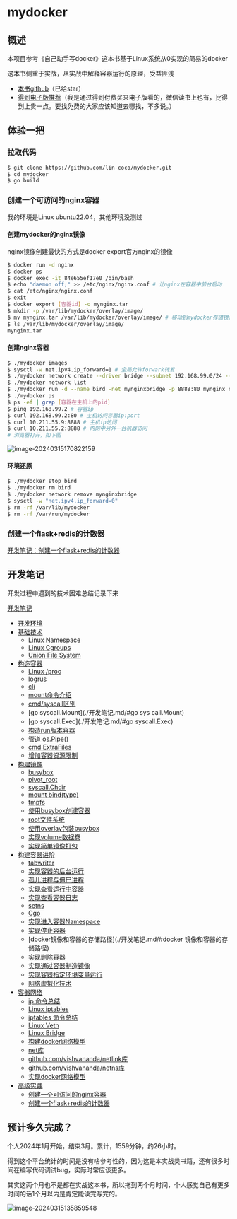 # mydocker

## 概述

本项目参考《自己动手写docker》这本书基于Linux系统从0实现的简易的docker

这本书侧重于实战，从实战中解释容器运行的原理，受益匪浅

- [本书github](https://github.com/xianlubird/mydocker)（已给star）
- [得到电子版推荐](https://www.dedao.cn/ebook/detail?id=bODoM61kAj9Rql84gzG5nVNZopXKY3DBKK0JLrBmEDv2QPMOyx7a6e1dbPQj2Zdm)（我是通过得到付费买来电子版看的，微信读书上也有，比得到上贵一点。要找免费的大家应该知道去哪找，不多说。）

## 体验一把

### 拉取代码

```sh
$ git clone https://github.com/lin-coco/mydocker.git
$ cd mydocker
$ go build
```

### 创建一个可访问的nginx容器

我的环境是Linux ubuntu22.04，其他环境没测过

#### 创建mydocker的nginx镜像

nginx镜像创建最快的方式是docker export官方nginx的镜像

```sh
$ docker run -d nginx
$ docker ps
$ docker exec -it 84e655ef17e0 /bin/bash
$ echo "daemon off;" >> /etc/nginx/nginx.conf # 让nginx在容器中前台启动
$ cat /etc/nginx/nginx.conf
$ exit
$ docker export [容器id] -o mynginx.tar
$ mkdir -p /var/lib/mydocker/overlay/image/
$ mv mynginx.tar /var/lib/mydocker/overlay/image/ # 移动到mydocker存储镜像文件的地方
$ ls /var/lib/mydocker/overlay/image/
mynginx.tar
```

#### 创建nginx容器

```sh
$ ./mydocker images
$ sysctl -w net.ipv4.ip_forward=1 # 全局允许forwark转发
$ ./mydocker network create --driver bridge --subnet 192.168.99.0/24 --gateway 192.168.99.1 mynginxbridge # 创建mydocker桥接网络 
$ ./mydocker network list
$ ./mydocker run -d --name bird -net mynginxbridge -p 8888:80 mynginx nginx # 启动nginx镜像
$ ./mydocker ps
$ ps -ef | grep [容器在主机上的pid]
$ ping 192.168.99.2 # 容器ip
$ curl 192.168.99.2:80 # 主机访问容器ip:port
$ curl 10.211.55.9:8888 # 主机ip访问
$ curl 10.211.55.2:8888 # 内网中另外一台机器访问
# 浏览器打开，如下图
```

![image-20240315170822159](https://typora-img-xue.oss-cn-beijing.aliyuncs.com/img/image-20240315170822159.png)

#### 环境还原

```sh
$ ./mydocker stop bird
$ ./mydocker rm bird
$ ./mydocker network remove mynginxbridge
$ sysctl -w "net.ipv4.ip_forward=0"
$ rm -rf /var/lib/mydocker
$ rm -rf /var/run/mydocker
```



### 创建一个flask+redis的计数器

[开发笔记：创建一个flask+redis的计数器](./开发笔记/##创建一个flask+redis的计数器)

## 开发笔记

开发过程中遇到的技术困难总结记录下来

[开发笔记](./开发笔记.md)

- [开发环境](./开发笔记.md/#开发环境)
- [基础技术](./开发笔记.md/#基础技术)
  - [Linux Namespace](./开发笔记.md/#Linux-Namespace)
  - [Linux Cgroups](./开发笔记.md/#Linux-Cgroups)
  - [Union File System](./开发笔记.md/#Union-File-System)
- [构造容器](./开发笔记.md/#构造容器)
  - [Linux /proc](./开发笔记.md/#Linux-/proc)
  - [logrus](./开发笔记.md/#logrus)
  - [cli](./开发笔记.md/#cli)
  - [mount命令介绍](./开发笔记.md/#mount命令介绍)
  - [cmd/syscall区别](./开发笔记.md/#cmd/syscall区别)
  - [go syscall.Mount](./开发笔记.md/#go sys call.Mount)
  - [go syscall.Exec](./开发笔记.md/#go syscall.Exec)
  - [构造run版本容器](./开发笔记.md/#构造run版本容器)
  - [管道 os.Pipe()](./开发笔记.md/##管道-os.Pipe())
  - [cmd.ExtraFiles](./开发笔记.md/#cmd.ExtraFiles)
  - [增加容器资源限制](./开发笔记.md/#增加容器资源限制)
- [构建镜像](./开发笔记.md/#构建镜像)
  - [busybox](./开发笔记.md/#busybox)
  - [pivot_root](./开发笔记.md/#pivot_root)
  - [syscall.Chdir](./开发笔记.md/#syscall.Chdir)
  - [mount bind(type)](./开发笔记.md/#mount-bind(type))
  - [tmpfs](./开发笔记.md/#tmpfs)
  - [使用busybox创建容器](./开发笔记.md/#使用busybox创建容器)
  - [root文件系统](./开发笔记.md/#root文件系统)
  - [使用overlay包装busybox](./开发笔记.md/#实现volume数据卷)
  - [实现volume数据卷](./开发笔记.md/#实现volume数据卷)
  - [实现简单镜像打包](./开发笔记.md/#实现简单镜像打包)
- [构建容器进阶](./开发笔记.md/#构建容器进阶)
  - [tabwriter](./开发笔记.md/#tabwriter)
  - [实现容器的后台运行](./开发笔记.md/#实现容器的后台运行)
  - [孤儿进程与僵尸进程](./开发笔记.md/#孤儿进程与僵尸进程)
  - [实现查看运行中容器](./开发笔记.md/#实现查看运行中容器)
  - [实现查看容器日志](./开发笔记.md/#实现查看容器日志)
  - [setns](./开发笔记.md/#setns)
  - [Cgo](./开发笔记.md/#Cgo)
  - [实现进入容器Namespace](./开发笔记.md/#实现进入容器Namespace)
  - [实现停止容器](./开发笔记.md/#实现停止容器)
  - [docker镜像和容器的存储路径](./开发笔记.md/#docker 镜像和容器的存储路径)
  - [实现删除容器](./开发笔记.md/#实现删除容器)
  - [实现通过容器制造镜像](./开发笔记.md/#实现通过容器制造镜像)
  - [实现容器指定环境变量运行](./开发笔记.md/#实现容器指定环境变量运行)
  - [网络虚拟化技术](./开发笔记.md/#网络虚拟化技术)
- [容器网络](./开发笔记.md/#容器网络)
  - [ip 命令总结](./开发笔记.md/#ip-命令总结)
  - [Linux iptables](./开发笔记.md/#Linux-iptables)
  - [iptables 命令总结](./开发笔记.md/#iptables-命令总结)
  - [Linux Veth](./开发笔记.md/#Linux-Veth)
  - [Linux Bridge](./开发笔记.md/#Linux-Bridge)
  - [构建docker网络模型](./开发笔记.md/#构建docker网络模型)
  - [net库](./开发笔记.md/#net库)
  - [github.com/vishvananda/netlink库](./开发笔记.md/#github.com/vishvananda/netlink库)
  - [github.com/vishvananda/netns库](./开发笔记.md/#github.com/vishvananda/netns库)
  - [实现docker网络模型](./开发笔记.md/#实现docker网络模型)
- [高级实践](./开发笔记.md/#高级实践)
  - [创建一个可访问的nginx容器](./开发笔记.md/#创建一个可访问的nginx容器)
  - [创建一个flask+redis的计数器](./开发笔记.md/#创建一个flask+redis的计数器)



## 预计多久完成？

个人2024年1月开始，结束3月。累计，1559分钟，约26小时。

得到这个平台统计的时间是没有啥参考性的，因为这是本实战类书籍，还有很多时间在编写代码调试bug，实际时常应该更多。

其实这两个月也不是都在实战这本书，所以拖到两个月时间，个人感觉自己有更多时间的话1个月以内是肯定能读完写完的。



![image-20240315135859548](https://typora-img-xue.oss-cn-beijing.aliyuncs.com/img/image-20240315135859548.png)